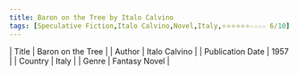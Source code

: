 ```yaml
---
title: Baron on the Tree by Italo Calvino
tags: [Speculative Fiction,Italo Calvino,Novel,Italy,⭐⭐⭐⭐⭐⭐☆☆☆☆ 6/10]
---     
```

| Title | Baron on the Tree  |
| Author |  Italo Calvino  |
| Publication Date | 1957   |
| Country | Italy |
| Genre | Fantasy Novel  |
        